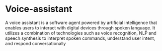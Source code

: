 # Voice-assistant
A voice assistant is a software agent powered by artificial intelligence that enables users to interact with digital devices through spoken language. It utilizes a combination of technologies such as voice recognition, NLP and speech synthesis to interpret spoken commands, understand user intent, and respond conversationally
